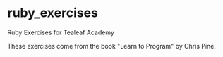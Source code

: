 ruby_exercises
==============

Ruby Exercises for Tealeaf Academy

These exercises come from the book "Learn to Program" by Chris Pine. 
